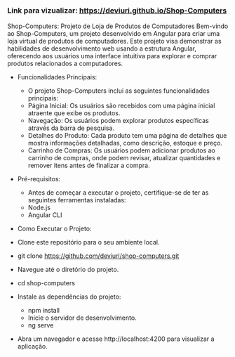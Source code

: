 # <h3>Link para vizualizar: https://deviuri.github.io/Shop-Computers </h3>

<p>    Shop-Computers: Projeto de Loja de Produtos de Computadores
Bem-vindo ao Shop-Computers, um projeto desenvolvido em Angular para criar uma loja virtual de produtos de computadores. Este projeto visa demonstrar as habilidades de desenvolvimento web usando a estrutura Angular, oferecendo aos usuários uma interface intuitiva para explorar e comprar produtos relacionados a computadores.

- Funcionalidades Principais:
  - O projeto Shop-Computers inclui as seguintes funcionalidades principais:
  - Página Inicial: Os usuários são recebidos com uma página inicial atraente que exibe os produtos.
  - Navegação: Os usuários podem explorar produtos específicas através da barra de pesquisa.
  - Detalhes do Produto: Cada produto tem uma página de detalhes que mostra informações detalhadas, como descrição, estoque e preço.
  - Carrinho de Compras: Os usuários podem adicionar produtos ao carrinho de compras, onde podem revisar, atualizar quantidades e remover itens antes de finalizar a compra.

- Pré-requisitos:
  - Antes de começar a executar o projeto, certifique-se de ter as seguintes ferramentas instaladas:
  - Node.js
  - Angular CLI

- Como Executar o Projeto:
 - Clone este repositório para o seu ambiente local.
  - git clone https://github.com/deviuri/shop-computers.git
  - Navegue até o diretório do projeto.
  - cd shop-computers

- Instale as dependências do projeto:
  - npm install
  - Inicie o servidor de desenvolvimento.
  - ng serve

- Abra um navegador e acesse http://localhost:4200 para visualizar a aplicação.<p>
